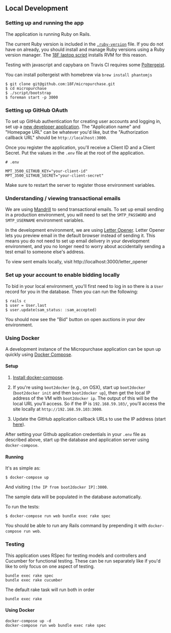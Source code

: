 ## Local Development

### Setting up and running the app

The application is running Ruby on Rails.

The current Ruby version is included in the [`.ruby-version`](../.ruby-version)
file. If you do not have on already, you should install and manage Ruby versions
using a Ruby version manager.  The [18F laptop
script](https://github.com/18F/laptop) installs RVM for this reason.

Testing with javascript and capybara on Travis CI requires some
[Poltergeist](https://github.com/teampoltergeist/poltergeist).

You can install poltergeist with homebrew via `brew install phantomjs`

```
$ git clone git@github.com:18F/micropurchase.git
$ cd micropurchase
$ ./script/bootstrap
$ foreman start -p 3000
```

### Setting up GitHub OAuth

To set up GitHub authentication for creating user accounts and logging in, set
up a [new developer application](https://github.com/settings/applications/new).
The "Application name" and "Homepage URL" can be whatever you'd like, but the
"Authorization callback URL" should be `http://localhost:3000`.

Once you register the application, you'll receive a Client ID and a Client
Secret. Put the values in the `.env` file at the root of the application.

```
# .env

MPT_3500_GITHUB_KEY="your-client-id"
MPT_3500_GITHUB_SECRET="your-client-secret"
```

Make sure to restart the server to register those environment variables.

### Understanding / viewing transactional emails

We are using [Mandrill](https://mandrillapp.com/) to send transactional emails.
To set up email sending in a production environment, you will need to set the
`SMTP_PASSWORD` and `SMTP_USERNAME` environment variables.

In the development environment, we are using
[Letter Opener](https://github.com/ryanb/letter_opener). Letter Opener lets you
preview email in the default browser instead of sending it.  This means you do
not need to set up email delivery in your development environment, and you no
longer need to worry about accidentally sending a test email to someone else's
address.

To view sent emails locally, visit http://localhost:3000/letter_opener

### Set up your account to enable bidding locally

To bid in your local environment, you'll first need to log in so there is a
`User` record for you in the database. Then you can run the following:

```
$ rails c
$ user = User.last
$ user.update(sam_status: :sam_accepted)
```

You should now see the "Bid" button on open auctions in your dev environment.

### Using Docker

A development instance of the Micropurchase application can be spun up quickly
using [Docker Compose](https://docs.docker.com/compose/).

#### Setup

1. [Install docker-compose](https://docs.docker.com/compose/install/).

2. If you're using `boot2docker` (e.g., on OSX), start up `boot2docker`
    (`boot2docker init` and then `boot2docker up`), then get the local IP address
    of the VM with `boot2docker ip`. The output of this will be the local URL you'll
    access. So if the IP is `192.168.59.103/`, you'll access the site locally at
    `http://192.168.59.103:3000`.

3. Update the GitHub application callback URLs to use the IP address (start
   [here](https://github.com/settings/developers)).

After setting your Github application credentials in your `.env` file as
described above, start up the database and application server using
`docker-compose`.

#### Running

It's as simple as:

```
$ docker-compose up
```

And visiting `[the IP from boot2docker IP]:3000`.

The sample data will be populated in the database automatically.

To run the tests:

```
$ docker-compose run web bundle exec rake spec
```

You should be able to run any Rails command by prepending it with `docker-compose run web`.

### Testing

This application uses RSpec for testing models and controllers and Cucumber for
functional testing. These can be run separately like if you'd like to only focus
on one aspect of testing.

```
bundle exec rake spec
bundle exec rake cucumber
```

The default rake task will run both in order

```
bundle exec rake
```

#### Using Docker

```
docker-compose up -d
docker-compose run web bundle exec rake spec
```
